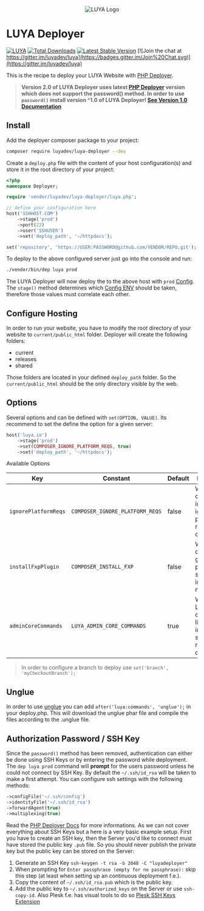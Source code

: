 <p align="center">
  <img src="https://raw.githubusercontent.com/luyadev/luya/master/docs/logo/luya-logo-0.2x.png" alt="LUYA Logo"/>
</p>

# LUYA Deployer

[![LUYA](https://img.shields.io/badge/Powered%20by-LUYA-brightgreen.svg)](https://luya.io)
[![Total Downloads](https://poser.pugx.org/luyadev/luya-deployer/downloads)](https://packagist.org/packages/luyadev/luya-deployer)
[![Latest Stable Version](https://poser.pugx.org/luyadev/luya-deployer/v/stable)](https://packagist.org/packages/luyadev/luya-deployer)
[![Join the chat at https://gitter.im/luyadev/luya](https://badges.gitter.im/Join%20Chat.svg)](https://gitter.im/luyadev/luya)

This is the recipe to deploy your LUYA Website with [PHP Deployer](http://deployer.org).

> **Version 2.0 of LUYA Deployer uses latest [PHP Deployer](http://deployer.org) version which does not support the password() method. In order to use `password()` install version ^1.0 of LUYA Deployer! [See Version 1.0 Documentation](https://github.com/luyadev/luya-deployer/tree/1.0)**

## Install

Add the deployer composer package to your project:

```sh
composer require luyadev/luya-deployer --dev
```

Create a `deploy.php` file with the content of your host configuration(s) and store it in the root directory of your project:

```php
<?php
namespace Deployer;

require 'vendor/luyadev/luya-deployer/luya.php';

// define your configuration here
host('SSHHOST.COM')
    ->stage('prod')
    ->port(22)
    ->user('SSHUSER')
    ->set('deploy_path', '~/httpdocs');

set('repository', 'https://USER:PASSWORD@github.com/VENDOR/REPO.git');
```

To deploy to the above configured server just go into the console and run:

```sh
./vendor/bin/dep luya prod
```

The LUYA Deployer will now deploy the to the above host with `prod` [Config](https://luya.io/api/luya-Config). The `stage()` method determines which [Config ENV](https://luya.io/api/luya-Config) should be taken, therefore those values must correlate each other.

## Configure Hosting

In order to run your website, you have to modify the root directory of your website to `current/public_html` folder. Deployer will create the following folders:

+ current
+ releases
+ shared

Those folders are located in your defined `deploy_path` folder. So the `current/public_html` should be the only directory visible by the web.

## Options

Several options and can be defined with `set(OPTION, VALUE)`. Its recommend to set the define the option for a given server:

```php
host('luya.io')
    ->stage('prod')
    ->set(COMPOSER_IGNORE_PLATFORM_REQS, true)
    ->set('deploy_path', '~/httpdocs');
```

Available Options

|Key|Constant|Default|Description
|---|--------|-------|-----
|`ignorePlatformReqs`|`COMPOSER_IGNORE_PLATFORM_REQS`|false|Whether composer install should ignore platform requirements or not.
|`installFxpPlugin`|`COMPOSER_INSTALL_FXP`|false|Whether composer global fxp plugin should be installed or not.
|`adminCoreCommands`|`LUYA_ADMIN_CORE_COMMANDS`|true|Whether the LUYA core commands like migrate, import should be run after deployment.

> In order to configure a branch to deploy use `set('branch', 'myCheckoutBranch');`

## Unglue

In order to use [unglue](https://unglue.io) you can add `after('luya:commands', 'unglue');` in your deploy.php. This will download the unglue phar file and compile the files according to the .unglue file.
## Authorization Password / SSH Key

Since the `password()` method has been removed, authentication can either be done using SSH Keys or by entering the password while deployment. The `dep luya prod` command will **prompt** for the users password unless he could not connect by SSH Key. By default the `~/.ssh/id_rsa` will be taken to make a first attempt. You can configure ssh settings with the following methods:

```php
->configFile('~/.ssh/config')
->identityFile('~/.ssh/id_rsa')
->forwardAgent(true)
->multiplexing(true)
```

Read the [PHP Deployer Docs](https://deployer.org/docs/hosts.html) for more informations. As we can not cover everything about SSH Keys but a here is a very basic example setup. First you have to create an SSH key, then the Server you'd like to connect must have stored the public key `.pub` file. So you should never publish the private key but the public key can be stored on the Server:

1. Generate an SSH Key `ssh-keygen -t rsa -b 2048 -C "luyadeployer"`
2. When prompting for `Enter passphrase (empty for no passphrase):` skip this step (at least when setting up an continuous deployment f.e.).
3. Copy the content of `~/.ssh/id_rsa.pub` which is the public key.
4. Add the public key to `~/.ssh/authorized_keys` on the Server or use `ssh-copy-id`. Also Plesk f.e. has visual tools to do so [Plesk SSH Keys Extension](https://www.plesk.com/extensions/ssh-keys/)
